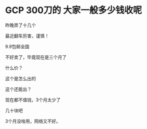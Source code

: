 # GCP 300刀的 大家一般多少钱收呢


昨晚弄了十几个

最近翻车厉害，谨慎！<img src="static/image/smiley/default/lol.gif" smilieid="12" border="0" alt="" />

9.9包邮全国

不好卖了，毕竟现在是三个月了

什么价？

这个是怎么出的

这个还能出？

现在都不值钱，3个月太少了

几十块吧

3个月没啥用，网络又不好。
